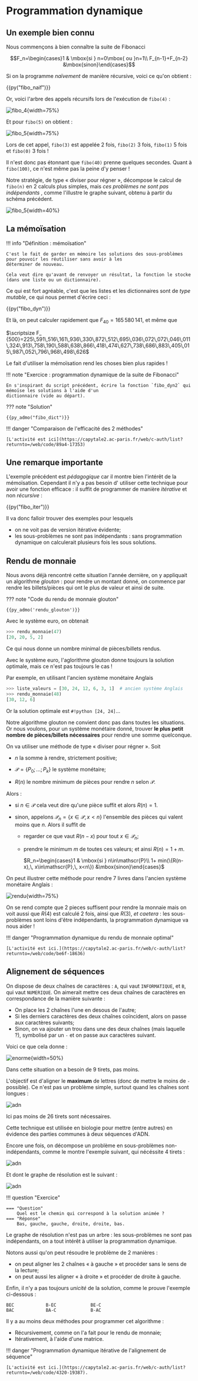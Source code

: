 # Programmation dynamique

## Un exemple bien connu

Nous commençons à bien connaître la suite de Fibonacci

$$F_n=\begin{cases}1 & \mbox{si } n=0\mbox{ ou }n=1\\ F_{n-1}+F_{n-2} &\mbox{sinon}\end{cases}$$

Si on la programme *naïvement* de manière récursive, voici ce qu'on obtient :

{{py("fibo_naif")}}

Or, voici l'arbre des appels récursifs lors de l'exécution de `fibo(4)` :

![fibo_4](img/fibo_4.svg){width=75%}

Et pour `fibo(5)` on obtient :

![fibo_5](img/fibo_5.svg){width=75%}

Lors de cet appel, `fibo(3)` est appelée 2 fois, `fibo(2)` 3 fois, `fibo(1)` 5 fois et `fibo(0)` 3 fois !

Il n'est donc pas étonnant que `fibo(40)` prenne quelques secondes. Quant à `fibo(100)`, ce n'est même pas la peine d'y
penser !

Notre stratégie, de type « diviser pour régner », décompose le calcul de `fibo(n)` en 2 calculs plus simples, mais *ces
problèmes ne sont pas indépendants* , comme l'illustre le graphe suivant, obtenu à partir du schéma précédent.

![fibo_5](../img/fibo_5_graphe.svg){width=40%}

## La mémoïsation

!!! info "Définition : mémoïsation"

    C'est le fait de garder en mémoire les solutions des sous-problèmes pour pouvoir les réutiliser sans avoir à les 
    déterminer de nouveau.
    
    Cela veut dire qu'avant de renvoyer un résultat, la fonction le stocke (dans une liste ou un dictionnaire). 

Ce qui est fort agréable, c'est que les listes et les dictionnaires sont de *type mutable*, ce qui nous permet d'écrire
ceci :

{{py("fibo_dyn")}}

Et là, on peut calculer rapidement que $F_{40}=165\,580\,141$, et même que

$\scriptsize F_
{500}=225\,591\,516\,161\,936\,330\,872\,512\,695\,036\,072\,072\,046\,011\,324\,913\,758\,190\,588\,638\,866\,418\,474\,627\,738\,686\,883\,405\,015\,987\,052\,796\,968\,498\,626$

Le fait d'utiliser la mémoïsation rend les choses bien plus rapides !

!!! note "Exercice : programmation dynamique de la suite de Fibonacci"

    En s'inspirant du script précédent, écrire la fonction `fibo_dyn2` qui mémoïse les solutions à l'aide d'un
    dictionnaire (vide au départ).

??? note "Solution"

    {{py_admo("fibo_dict")}}

!!! danger "Comparaison de l'efficacité des 2 méthodes"

    [L'activité est ici](https://capytale2.ac-paris.fr/web/c-auth/list?returnto=/web/code/89a4-17353)

## Une remarque importante

L'exemple précédent est *pédagogique* car il montre bien l'intérêt de la mémoïsation. Cependant il n'y a pas besoin d'
utiliser cette technique pour avoir une fonction efficace : il suffit de programmer de manière *itérative* et non
*récursive* :

{{py("fibo_iter")}}

Il va donc falloir trouver des exemples pour lesquels

- on ne voit pas de version itérative évidente;
- les sous-problèmes ne sont pas indépendants : sans programmation dynamique on calculerait plusieurs fois les sous
  solutions.

## Rendu de monnaie

Nous avons déjà rencontré cette situation l'année dernière, on y appliquait un algorithme *glouton* : pour rendre un
montant donné, on commence par rendre les billets/pièces qui ont le plus de valeur et ainsi de suite.

??? note "Code du rendu de monnaie glouton"

    {{py_admo('rendu_glouton')}}

Avec le système euro, on obtenait

```python
>>> rendu_monnaie(47)
[20, 20, 5, 2]
```

Ce qui nous donne un nombre minimal de pièces/billets rendus.

Avec le système euro, l'aglorithme glouton donne toujours la solution optimale, mais ce n'est pas toujours le cas !

Par exemple, en utilisant l'ancien système monétaire Anglais

```python
>>> liste_valeurs = [30, 24, 12, 6, 3, 1]  # ancien système Anglais
>>> rendu_monnaie(48)
[30, 12, 6]
```

Or la solution optimale est `#!python [24, 24]`...

Notre algorithme glouton ne convient donc pas dans toutes les situations. Or nous voulons, pour un système monétaire
donné, trouver **le plus petit nombre de pièces/billets nécessaires** pour rendre une somme quelconque.

On va utiliser une méthode de type « diviser pour régner ». Soit 

- $n$ la somme à rendre, strictement positive; 
  
- $\mathscr{P}=\{P_0;\,...;\,P_k\}$ le système monétaire;

- $R(n)$ le nombre minimum de pièces pour rendre $n$ selon $\mathscr{P}$. 

Alors :

- si $n\in\mathscr{P}$ cela veut dire qu'une pièce suffit et alors $R(n)=1$.

- sinon, appelons $\mathscr{P}_n=\{x \in\mathscr{P},\, x < n\}$ l'ensemble des pièces qui valent moins que $n$. Alors
  il suffit de 
    - regarder ce que vaut $R(n-x)$ pour tout $x\in\mathscr{P}_n$;
    - prendre le minimum $m$ de toutes ces valeurs;
  et ainsi $R(n)= 1 + m$.
      
      $R_n=\begin{cases}1 & \mbox{si } n\in\mathscr{P}\\ 
       1+ min(\{R(n-x),\, x\in\mathscr{P},\, x<n\}) &\mbox{sinon}\end{cases}$
      
On peut illustrer cette méthode pour rendre 7 livres dans l'ancien système monétaire Anglais :

![rendu](../img/graphe_rendu.svg){width=75%}

On se rend compte que 2 pieces suffisent pour rendre la monnaie mais on voit aussi que $R(4)$ est calculé 2 fois, ainsi 
que $R(3)$, *et caetera* : les sous-problèmes sont loins d'être indépendants, la programmation dynamique va nous aider !

!!! danger "Programmation dynamique du rendu de monnaie optimal"

    [L'activité est ici.](https://capytale2.ac-paris.fr/web/c-auth/list?returnto=/web/code/be6f-18636)

## Alignement de séquences

On dispose de deux chaînes de caractères : `A`, qui vaut `INFORMATIQUE`, et `B`, qui vaut `NUMERIQUE`.
On aimerait mettre ces deux chaînes de caractères en correspondance de la manière suivante :

- On place les 2 chaînes l'une en desous de l'autre;
- Si les derniers caractères des deux chaînes coïncident, alors on passe aux caractères suivants;
- Sinon, on va ajouter un trou dans une des deux chaînes (mais laquelle ?), symbolisé par un `-`
  et on passe aux caractères suivant.

Voici ce que cela donne :

![enorme](../img/enorme.gif){width=50%}


Dans cette situation on a besoin de 9 tirets, pas moins.

L'objectif est d'aligner le **maximum** de lettres (donc de mettre le moins de `-` possible).
Ce n'est pas un problème simple, surtout quand les chaînes sont longues :

![adn](../img/adn.gif)

Ici pas moins de 26 tirets sont nécessaires.

Cette technique est utilisée en biologie pour mettre (entre autres) en évidence des parties 
communes à deux séquences d'ADN.

Encore une fois, on décompose un problème en sous-problèmes non-indépendants, comme le montre l'exemple suivant, qui nécéssite 4 tirets : 

![adn](../img/basse.gif)



Et dont le graphe de résolution est le suivant :

![adn](../img/align-graphe.svg)

!!! question "Exercice"

    === "Question"
        Quel est le chemin qui correspond à la solution animée ?
    === "Réponse"
        Bas, gauche, gauche, droite, droite, bas.

Le graphe de résolution n'est pas un arbre : les sous-problèmes ne sont pas indépendants, on a tout intérêt à utiliser 
la programmation dynamique.

Notons aussi qu'on peut résoudre le problème de 2 manières :

- on peut aligner les 2 chaînes « à gauche » et procéder sans le sens de la lecture;
- on peut aussi les aligner « à droite » et procéder de droite à gauche.

Enfin, il n'y a pas toujours *unicité* de la solution, comme le prouve l'exemple ci-dessous :

```
BEC            B-EC             BE-C
BAC            BA-C             B-AC
```

Il y a au moins deux méthodes pour programmer cet algorithme :

- Récursivement, comme on l'a fait pour le rendu de monnaie;
- Itérativement, à l'aide d'une matrice.

!!! danger "Programmation dynamique itérative de l'alignement de séquence"

    [L'activité est ici.](https://capytale2.ac-paris.fr/web/c-auth/list?returnto=/web/code/4320-19387).
